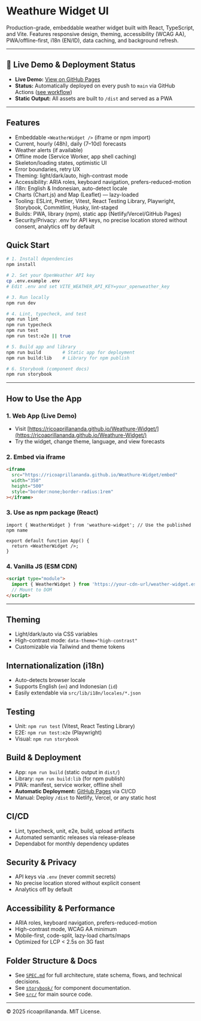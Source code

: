 # Weathure Widget UI

Production-grade, embeddable weather widget built with React, TypeScript, and Vite. Features responsive design, theming, accessibility (WCAG AA), PWA/offline-first, i18n (EN/ID), data caching, and background refresh.

---

## 🚀 Live Demo & Deployment Status

- **Live Demo:** [View on GitHub Pages](https://ricoaprillananda.github.io/Weathure-Widget/)
- **Status:** Automatically deployed on every push to `main` via GitHub Actions ([see workflow](.github/workflows/deploy.yml))
- **Static Output:** All assets are built to `/dist` and served as a PWA

---

## Features

- Embeddable `<WeatherWidget />` (iframe or npm import)
- Current, hourly (48h), daily (7–10d) forecasts
- Weather alerts (if available)
- Offline mode (Service Worker, app shell caching)
- Skeleton/loading states, optimistic UI
- Error boundaries, retry UX
- Theming: light/dark/auto, high-contrast mode
- Accessibility: ARIA roles, keyboard navigation, prefers-reduced-motion
- i18n: English & Indonesian, auto-detect locale
- Charts (Chart.js) and Map (Leaflet) — lazy-loaded
- Tooling: ESLint, Prettier, Vitest, React Testing Library, Playwright, Storybook, Commitlint, Husky, lint-staged
- Builds: PWA, library (npm), static app (Netlify/Vercel/GitHub Pages)
- Security/Privacy: .env for API keys, no precise location stored without consent, analytics off by default

## Quick Start

```bash
# 1. Install dependencies
npm install

# 2. Set your OpenWeather API key
cp .env.example .env
# Edit .env and set VITE_WEATHER_API_KEY=your_openweather_key

# 3. Run locally
npm run dev

# 4. Lint, typecheck, and test
npm run lint
npm run typecheck
npm run test
npm run test:e2e || true

# 5. Build app and library
npm run build        # Static app for deployment
npm run build:lib    # Library for npm publish

# 6. Storybook (component docs)
npm run storybook
```

---

## How to Use the App

### 1. Web App (Live Demo)

- Visit [https://ricoaprillananda.github.io/Weathure-Widget/](https://ricoaprillananda.github.io/Weathure-Widget/)
- Try the widget, change theme, language, and view forecasts

### 2. Embed via iframe

```html
<iframe
  src="https://ricoaprillananda.github.io/Weathure-Widget/embed"
  width="350"
  height="500"
  style="border:none;border-radius:1rem"
></iframe>
```

### 3. Use as npm package (React)

```tsx
import { WeatherWidget } from 'weathure-widget'; // Use the published npm name

export default function App() {
  return <WeatherWidget />;
}
```

### 4. Vanilla JS (ESM CDN)

```html
<script type="module">
  import { WeatherWidget } from 'https://your-cdn-url/weather-widget.esm.js';
  // Mount to DOM
</script>
```

---

## Theming

- Light/dark/auto via CSS variables
- High-contrast mode: `data-theme="high-contrast"`
- Customizable via Tailwind and theme tokens

## Internationalization (i18n)

- Auto-detects browser locale
- Supports English (`en`) and Indonesian (`id`)
- Easily extendable via `src/lib/i18n/locales/*.json`

## Testing

- Unit: `npm run test` (Vitest, React Testing Library)
- E2E: `npm run test:e2e` (Playwright)
- Visual: `npm run storybook`

## Build & Deployment

- App: `npm run build` (static output in `dist/`)
- Library: `npm run build:lib` (for npm publish)
- PWA: manifest, service worker, offline shell
- **Automatic Deployment:** [GitHub Pages](https://ricoaprillananda.github.io/Weathure-Widget/) via CI/CD
- Manual: Deploy `/dist` to Netlify, Vercel, or any static host

## CI/CD

- Lint, typecheck, unit, e2e, build, upload artifacts
- Automated semantic releases via release-please
- Dependabot for monthly dependency updates

## Security & Privacy

- API keys via `.env` (never commit secrets)
- No precise location stored without explicit consent
- Analytics off by default

## Accessibility & Performance

- ARIA roles, keyboard navigation, prefers-reduced-motion
- High-contrast mode, WCAG AA minimum
- Mobile-first, code-split, lazy-load charts/maps
- Optimized for LCP < 2.5s on 3G fast

## Folder Structure & Docs

- See [`SPEC.md`](./SPEC.md) for full architecture, state schema, flows, and technical decisions.
- See [`storybook/`](./storybook/) for component documentation.
- See [`src/`](./src/) for main source code.

---

© 2025 ricoaprillananda. MIT License.
